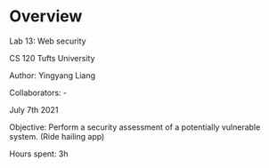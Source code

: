 # Overview
Lab 13: Web security

CS 120 Tufts University

Author: Yingyang Liang

Collaborators: -

July 7th 2021

Objective: Perform a security assessment of a potentially vulnerable system. (Ride hailing app)

Hours spent: 3h
